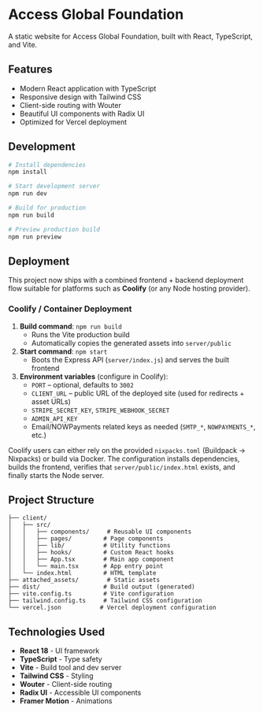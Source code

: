 # Access Global Foundation

A static website for Access Global Foundation, built with React, TypeScript, and Vite.

## Features

- Modern React application with TypeScript
- Responsive design with Tailwind CSS
- Client-side routing with Wouter
- Beautiful UI components with Radix UI
- Optimized for Vercel deployment

## Development

```bash
# Install dependencies
npm install

# Start development server
npm run dev

# Build for production
npm run build

# Preview production build
npm run preview
```

## Deployment

This project now ships with a combined frontend + backend deployment flow suitable for platforms such as **Coolify** (or any Node hosting provider).

### Coolify / Container Deployment

1. **Build command**: `npm run build`
   - Runs the Vite production build
   - Automatically copies the generated assets into `server/public`
2. **Start command**: `npm start`
   - Boots the Express API (`server/index.js`) and serves the built frontend
3. **Environment variables** (configure in Coolify):
   - `PORT` – optional, defaults to `3002`
   - `CLIENT_URL` – public URL of the deployed site (used for redirects + asset URLs)
   - `STRIPE_SECRET_KEY`, `STRIPE_WEBHOOK_SECRET`
   - `ADMIN_API_KEY`
   - Email/NOWPayments related keys as needed (`SMTP_*`, `NOWPAYMENTS_*`, etc.)

Coolify users can either rely on the provided `nixpacks.toml` (Buildpack → Nixpacks) or build via Docker. The configuration installs dependencies, builds the frontend, verifies that `server/public/index.html` exists, and finally starts the Node server.

## Project Structure

```
├── client/
│   ├── src/
│   │   ├── components/     # Reusable UI components
│   │   ├── pages/         # Page components
│   │   ├── lib/           # Utility functions
│   │   ├── hooks/         # Custom React hooks
│   │   ├── App.tsx        # Main app component
│   │   └── main.tsx       # App entry point
│   └── index.html         # HTML template
├── attached_assets/        # Static assets
├── dist/                  # Build output (generated)
├── vite.config.ts         # Vite configuration
├── tailwind.config.ts     # Tailwind CSS configuration
└── vercel.json           # Vercel deployment configuration
```

## Technologies Used

- **React 18** - UI framework
- **TypeScript** - Type safety
- **Vite** - Build tool and dev server
- **Tailwind CSS** - Styling
- **Wouter** - Client-side routing
- **Radix UI** - Accessible UI components
- **Framer Motion** - Animations